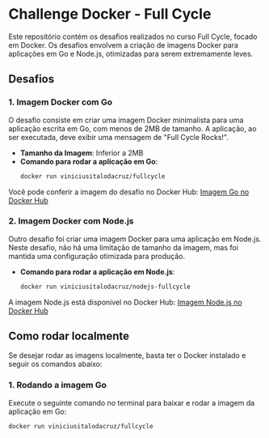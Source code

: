 # Challenge Docker - Full Cycle

Este repositório contém os desafios realizados no curso Full Cycle, focado em Docker. Os desafios envolvem a criação de imagens Docker para aplicações em Go e Node.js, otimizadas para serem extremamente leves.

## Desafios

### 1. Imagem Docker com Go

O desafio consiste em criar uma imagem Docker minimalista para uma aplicação escrita em Go, com menos de 2MB de tamanho. A aplicação, ao ser executada, deve exibir uma mensagem de "Full Cycle Rocks!".

- **Tamanho da Imagem**: Inferior a 2MB
- **Comando para rodar a aplicação em Go**:
  ```bash
  docker run viniciusitalodacruz/fullcycle
  ```

Você pode conferir a imagem do desafio no Docker Hub:
[Imagem Go no Docker Hub](https://hub.docker.com/r/viniciusitalodacruz/fullcycle)

### 2. Imagem Docker com Node.js

Outro desafio foi criar uma imagem Docker para uma aplicação em Node.js. Neste desafio, não há uma limitação de tamanho da imagem, mas foi mantida uma configuração otimizada para produção.

- **Comando para rodar a aplicação em Node.js**:
  ```bash
  docker run viniciusitalodacruz/nodejs-fullcycle
  ```

A imagem Node.js está disponível no Docker Hub:
[Imagem Node.js no Docker Hub](https://hub.docker.com/r/viniciusitalodacruz/nodejs-fullcycle)

## Como rodar localmente

Se desejar rodar as imagens localmente, basta ter o Docker instalado e seguir os comandos abaixo:

### 1. Rodando a imagem Go

Execute o seguinte comando no terminal para baixar e rodar a imagem da aplicação em Go:

```bash
docker run viniciusitalodacruz/fullcycle
```
